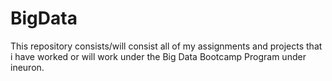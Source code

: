 # BigData

This repository consists/will consist all of my assignments and projects that i have worked or will work under the Big Data Bootcamp Program under ineuron. 
